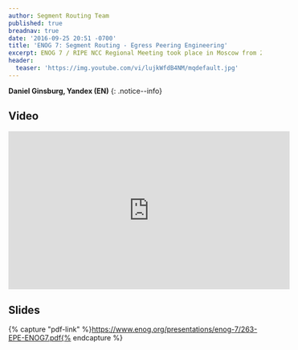 ```yaml
---
author: Segment Routing Team
published: true
breadnav: true
date: '2016-09-25 20:51 -0700'
title: 'ENOG 7: Segment Routing - Egress Peering Engineering'
excerpt: ENOG 7 / RIPE NCC Regional Meeting took place in Moscow from 26-27 May 2014.
header:
  teaser: 'https://img.youtube.com/vi/lujkWfdB4NM/mqdefault.jpg'
---
```


**Daniel Ginsburg, Yandex (EN)**
{: .notice--info}

## Video  

<iframe width="560" height="315" src="https://www.youtube.com/embed/lujkWfdB4NM" frameborder="0" allowfullscreen></iframe>


## Slides  

{% capture "pdf-link" %}https://www.enog.org/presentations/enog-7/263-EPE-ENOG7.pdf{% endcapture %}

<script src="{{ '/assets/js/pdfobject.min.js' | relative_url }}"></script>
<div class="fitvidsignore" id="pdf"></div>
<script>PDFObject.embed(" {{ pdf-link }} ", "#pdf", {height: "21.5em", width: "31.3em"});</script>
